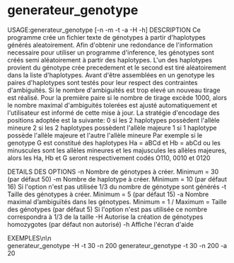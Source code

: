 generateur_genotype
===================

USAGE:generateur_genotype [-n <entier> -m <entier> -t <entier> -a <entier> -H -h]
DESCRIPTION
Ce programme crée un fichier texte de génotypes à partir d'haplotypes générés aleatoirement. Afin d'obtenir une redondance de l'information necessaire pour utiliser un programme d'inference, les génotypes sont créés semi aléatoirement à partir des haplotypes. L'un des haplotypes provient du génotype crée precedement et le second est tiré aléatoirement dans la liste d'haplotypes. Avant d'être assemblées en un genotype les paires d'haplotypes sont testés pour leur respect des contraintes d'ambiguités. Si le nombre d'ambiguités est trop elevé un nouveau tirage est réalisé. Pour la première paire si le nombre de tirage excède 1000, alors le nombre maximal d'ambiguités tolerées est ajusté automatiquement et l'utilisateur est informé de cette mise à jour.
La stratégie d'encodage des positions adoptée est la suivante:
	0 si les 2 haplotypes possèdent l'allèle mineure
	2 si les 2 haplotypes possèdent l'allèle majeure
	1 si 1 haplotype possède l'allèle majeure et l'autre l'allèle mineure
Par exemple si le genotype G est constitué des haplotypes Ha = aBCd et Hb = abCd ou les minuscules sont les allèles mineures et les majuscules les allèles majeures, alors les Ha, Hb et G seront respectivement codés O110, 0010 et 0120
	
DETAILS DES OPTIONS
	-n	Nombre de génotypes à créer. Minimum = 30 (par défaut 50)
	-m	Nombre de haplotype à créer. Minimum = 10 (par défaut 16)
		Si l'option n'est pas utilisée 1/3 du nombre de génotype sont générés
	-t	Taille des génotypes à créer. Minimum = 5 (par défaut 15)
	-a	Nombre maximal d’ambiguïtés dans les génotypes. 
		Minimum = 1 / Maximum = Taille des génotypes (par défaut 5)
		Si l'option n'est pas utilisée ce nombre correspondra à 1/3 de la taille 
	-H	Autorise la création de génotypes homozygotes (par défaut non autorisé)
	-h	Affiche l'écran d'aide


EXEMPLES\n\n\
	generateur_genotype -H -t 30 -n 200
	generateur_genotype -t 30 -n 200 -a 20
